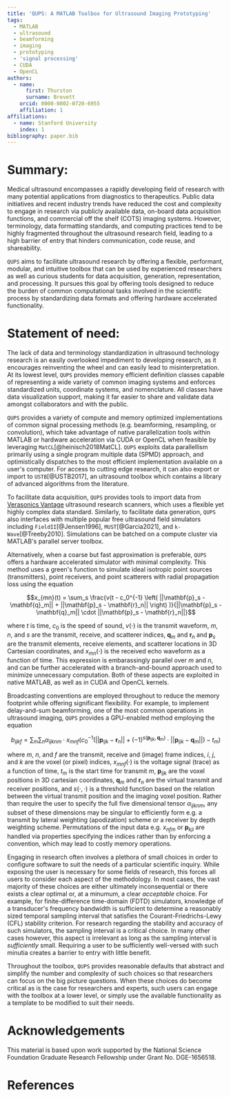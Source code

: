 ```yaml
---
title: 'QUPS: A MATLAB Toolbox for Ultrasound Imaging Prototyping'
tags:
  - MATLAB
  - ultrasound
  - beamforming
  - imaging
  - prototyping
  - 'signal processing'
  - CUDA
  - OpenCL
authors:
  - name:
      first: Thurston 
      surname: Brevett
    orcid: 0000-0002-0720-6955
    affiliation: 1
affiliations:
  - name: Stanford University
    index: 1
bibliography: paper.bib
---
```


# Summary:

Medical ultrasound encompasses a rapidly developing field of research with many potential applications from diagnostics to therapeutics. Public data initiatives
and recent industry trends have reduced the cost and complexity to engage in research via publicly available data, on-board data acquisition functions, and commercial off the shelf (COTS) imaging systems. However, terminology, data formatting standards, and computing practices tend to be highly fragmented throughout the ultrasound research field, leading to a high barrier of entry that hinders communication, code reuse, and shareability. 

`QUPS` aims to facilitate ultrasound research by offering a flexible, performant, modular, and intuitive toolbox that can be used by experienced researchers as well as curious students for data acquisition, generation, representation, and processing. It pursues this goal by offering tools designed to reduce the burden of common computational tasks involved in the scientific process by standardizing data formats and offering hardware accelerated functionality.

# Statement of need:

The lack of data and terminology standardization in ultrasound technology research is an easily overlooked impediment to developing research, as it encourages reinventing the wheel and can easily lead to misinterpretation.
At its lowest level, `QUPS` provides memory efficient definition classes capable of representing a wide variety of common imaging systems and enforces standardized units, coordinate systems, and nomenclature. 
All classes have data visualization support, making it far easier to share and validate data amongst collaborators and with the public. 

`QUPS` provides a variety of compute and memory optimized implementations of common signal processing methods (e.g. beamforming, resampling, or convolution), which take advantage of native parallelization tools within MATLAB or hardware acceleration via CUDA or OpenCL when feasible by leveraging `MatCL`[@heinisch2018MatCL]. `QUPS` exploits data parallellism primarily using a single program multiple data (SPMD) approach, and optimistically dispatches to the most efficient implementation available on a user's computer. For access to cutting edge research, it can also export or import to `USTB`[@USTB2017], an ultrasound toolbox which contains a library of advanced algorithms from the literature.

To facilitate data acquisition, `QUPS` provides tools to import data from [Verasonics Vantage](https://verasonics.com/vantage-systems/) ultrasound research scanners, which uses a flexible yet highly complex data standard. Similarly, to facilitate data generation, `QUPS` also interfaces with multiple popular free ultrasound field simulators including `FieldII`[@Jensen1996], `MUST`[@Garcia2021], and `k-Wave`[@Treeby2010]. Simulations can be batched on a compute cluster via MATLAB's parallel server toolbox.

Alternatively, when a coarse but fast approximation is preferable, `QUPS` offers a hardware accelerated simulator with minimal complexity. This method uses a green's function to simulate ideal isotropic point sources (transmitters), point receivers, and point scatterers with radial propagation loss using the equation

$$x_{mn}(t) = \sum_s \frac{v(t - c_0^{-1} \left( ||\mathbf{p}_s - \mathbf{q}_m|| + ||\mathbf{p}_s - \mathbf{r}_n|| \right) )}{||\mathbf{p}_s - \mathbf{q}_m|| \cdot ||\mathbf{p}_s - \mathbf{r}_n||}$$

where $t$ is time, $c_0$ is the speed of sound, $v(\cdot)$ is the transmit waveform, $m$, $n$, and $s$ are the transmit, receive, and scatterer indices, $\mathbf{q}_m$ and $\mathbf{r}_n$ and $\mathbf{p}_s$ are the transmit elements, receive elements, and scatterer locations in 3D Cartesian coordinates, and $x_{mn}(\cdot)$ is the received echo waveform as a function of time.
This expression is embarassingly parallel over $m$ and $n$, and can be further accelerated with a branch-and-bound approach used to minimize unnecessary computation. Both of these aspects are exploited in native MATLAB, as well as in CUDA and OpenCL kernels.

Broadcasting conventions are employed throughout to reduce the memory footprint while offering significant flexibility. 
For example, to implement delay-and-sum beamforming, one of the most common operations in ultrasound imaging, `QUPS` provides a GPU-enabled method employing the equation

$$ b_{ijkf} = \sum_m \sum_n \alpha_{ijknm} \cdot x_{mnf}(c_0^{-1} \left(||\mathbf{p}_{ijk} - \mathbf{r}_n|| + (-1)^{s(\mathbf{p}_{ijk}, \mathbf{q}_m)} \cdot ||\mathbf{p}_{ijk} - \mathbf{q}_m|| \right) - t_m) $$

where $m$, $n$, and $f$ are the transmit, receive and (image) frame indices, $i$, $j$, and $k$ are the voxel (or pixel) indices, $x_{mnf}(\cdot)$ is the voltage signal (trace) as a function of time, $t_m$ is the start time for transmit $m$, $\mathbf{p}_{ijk}$ are the voxel positions in 3D cartesian coordinates, $\mathbf{q}_m$ and $\mathbf{r}_n$ are the virtual transmit and receiver positions, and $s(\cdot,\cdot)$ is a threshold function based on the relation between the virtual transmit position and the imaging voxel position. 
Rather than require the user to specify the full five dimensional tensor $\alpha_{ijknm}$, any subset of these dimensions may be singular to efficiently form e.g. a transmit by lateral weighting (apodization) scheme or a receiver by depth weighting scheme.
Permutations of the input data e.g. $x_{nfm}$ or $\mathbf{p}_{kji}$ are handled via properties specifying the indices rather than by enforcing a convention, which may lead to costly memory operations.

Engaging in research often involves a plethora of small choices in order to configure software to suit the needs of a particular scientific inquiry. While exposing the user is necessary for some fields of research, this forces all users to consider each aspect of the methodology. 
In most cases, the vast majority of these choices are either ultimately inconsequential or there exists a clear optimal or, at a minumum, a clear _acceptable_ choice.
For example, for finite-difference time-domain (FDTD) simulators, knowledge of a transducer's frequency bandwidth is sufficient to determine a reasonably sized temporal sampling interval that satisfies the Courant-Friedrichs-Lewy (CFL) stability criterion.
For research regarding the stability and accuracy of such simulators, the sampling interval is a critical choice. In many other cases however, this aspect is irrelevant as long as the sampling interval is _sufficiently_ small.
Requiring a user to be sufficiently well-versed with such minutia creates a barrier to entry with little benefit.

Throughout the toolbox, `QUPS` provides reasonable defaults that abstract and simplify the number and complexity of such choices so that researchers can focus on the big picture questions.
When these choices do become critical as is the case for researchers and experts, such users can engage with the toolbox at a lower level, or simply use the available functionality as a template to be modified to suit their needs.

# Acknowledgements
This material is based upon work supported by the National Science Foundation Graduate Research Fellowship under Grant No. DGE-1656518.

# References

